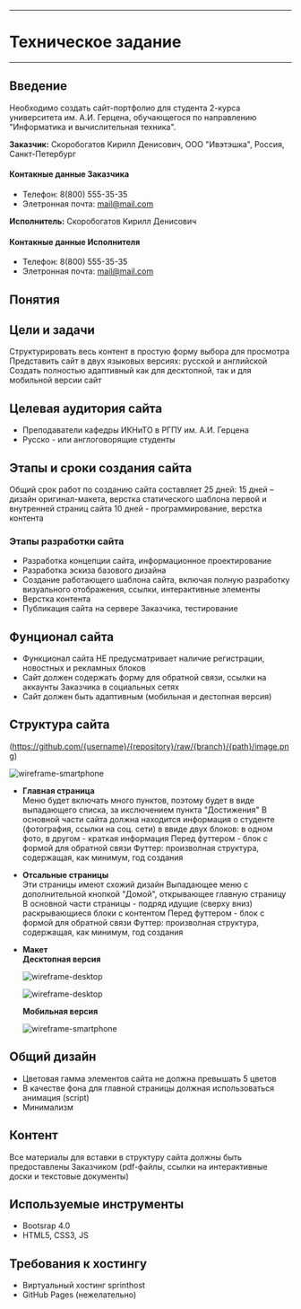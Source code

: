 ***
# Техническое задание 
***

## Введение
Необходимо создать сайт-портфолио для студента 2-курса университета им. А.И. Герцена, обучающегося по направлению "Информатика и вычислительная техника". <br> 

**Заказчик:** Скоробогатов Кирилл Денисович, ООО "Ивэтэшка", Россия, Санкт-Петербург

#### Контакные данные Заказчика
* Телефон: 8(800) 555-35-35
* Элетронная почта: mail@mail.com <br>

**Исполнитель:** Скоробогатов Кирилл Денисович

#### Контакные данные Исполнителя
* Телефон: 8(800) 555-35-35
* Элетронная почта: mail@mail.com

## Понятия

## Цели и задачи
Структурировать весь контент в простую форму выбора для просмотра 
Представить сайт в двух языковых версиях: русской и английской
Создать полностью адаптивный как для десктопной, так и для мобильной версии сайт

## Целевая аудитория сайта
* Преподаватели кафедры ИКНиТО в РГПУ им. А.И. Герцена
* Русско - или англоговорящие студенты 

## Этапы и сроки создания сайта
Общий срок работ по созданию сайта составляет 25 дней:
15 дней – дизайн оригинал-макета, верстка статического шаблона первой и внутренней страниц сайта
10 дней - программирование, верстка контента

### Этапы разработки сайта
* Разработка концепции сайта, информационное проектирование
* Разработка эскиза базового дизайна
* Создание работающего шаблона сайта, включая полную разработку визуального отображения, ссылки, интерактивные элементы
* Верстка контента
* Публикация сайта на сервере Заказчика, тестирование

## Фунционал сайта
* Функционал сайта НЕ предусматривает наличие регистрации, новостных и рекламных блоков
* Сайт должен содержать форму для обратной связи, ссылки на аккаунты Заказчика в социальных сетях
* Сайт должен быть адаптивным (мобильная и дестопная версия)

## Структура сайта
(https://github.com/{username}/{repository}/raw/{branch}/{path}/image.png)

![wireframe-smartphone](https://github.com/Yalkinzsun/ctel-prj-mng/2-wireframe-130218-Yalkinzsun/row/master/img/structure.png)

* **Главная страница** <br>
  Меню будет включать много пунктов, поэтому будет в виде выпадающего списка, за икслючением пункта "Достижения"
  В основной части сайта должна находится информация о студенте (фотография, ссылки на соц. сети) в ввиде двух блоков: в одном 
  фото, в другом - краткая информация
  Перед футтером - блок с формой для обратной связи
  Футтер: произволная структура, содержащая, как минимум, год создания
  
* **Отсальные страницы** <br>
  Эти страницы имеют схожий дизайн
  Выпадающее меню с дополнительной кнопкой "Домой", открывающее главную страницу
  В основной части страницы - подряд идущие (сверху вниз) раскрывающиеся блоки с контентом 
  Перед футтером - блок с формой для обратной связи
  Футтер: произволная структура, содержащая, как минимум, год создания
  
* **Макет** </br>
  **Десктопная версия** 

  ![wireframe-desktop](/2-wireframe-130218-Yalkinzsun/img/wireframe-desktop_v2.jpg)

  ![wireframe-desktop](/2-wireframe-130218-Yalkinzsun/img/wireframe-desktop2.jpg)

  **Мобильная версия**

  ![wireframe-smartphone](/2-wireframe-130218-Yalkinzsun/img/wireframe-smartphone.jpg)
  
## Общий дизайн
* Цветовая гамма элементов сайта не должна превышать 5 цветов
* В качестве фона для главной страницы должная использоваться анимация (script)
* Минимализм

## Контент
Все материалы для вставки в структуру сайта должны быть предоставлены Заказчиком (pdf-файлы, ссылки на интерактивные доски и текстовые документы)

## Используемые инструменты
* Bootsrap 4.0
* HTML5, CSS3, JS

## Требования к хостингу
* Виртуальный хостинг sprinthost 
* GitHub Pages (нежелательно) 
